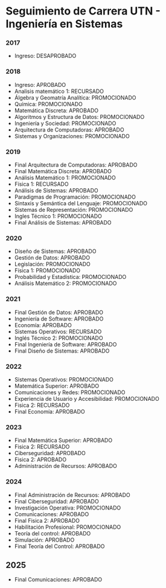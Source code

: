 # Seguimiento de Carrera UTN - Ingeniería en Sistemas

### 2017
* Ingreso: DESAPROBADO

### 2018
* Ingreso: APROBADO
* Analisis matemático 1: RECURSADO
* Álgebra y Geomatría Analítica: PROMOCIONADO
* Química: PROMOCIONADO
* Matemática Discreta: APROBADO
* Algoritmos y Estructura de Datos: PROMOCIONADO
* Ingeniería y Sociedad: PROMOCIONADO
* Arquitectura de Computadoras: APROBADO
* Sistemas y Organizaciones: PROMOCIONADO


### 2019
* Final Arquitectura de Computadoras: APROBADO
* Final Matemática Discreta: APROBADO
* Análisis Matemático 1: PROMOCIONADO
* Física 1: RECURSADO
* Análisis de Sistemas: APROBADO
* Paradigmas de Programación: PROMOCIONADO
* Sintaxis y Semántica del Lenguaje: PROMOCIONADO
* Sistemas de Representación: PROMOCIONADO
* Ingles Técnico 1: PROMOCIONADO
* Final Análisis de Sistemas: APROBADO

### 2020
* Diseño de Sistemas: APROBADO
* Gestión de Datos: APROBADO
* Legislación: PROMOCIONADO
* Física 1: PROMOCIONADO
* Probabilidad y Estadística: PROMOCIONADO
* Análisis Matemático 2: PROMOCIONADO

### 2021
* Final Gestión de Datos: APROBADO
* Ingeniería de Software: APROBADO
* Economía: APROBADO
* Sistemas Operativos: RECURSADO
* Inglés Técnico 2: PROMOCIONADO
* Final Ingeniería de Software: APROBADO
* Final Diseño de Sistemas: APROBADO

### 2022
* Sistemas Operativos: PROMOCIONADO
* Matemática Superior: APROBADO
* Comunicaciones y Redes: PROMOCIONADO
* Experiencia de Usuario y Accesibilidad: PROMOCIONADO
* Fisica 2: RECURSADO
* Final Economía: APROBADO

### 2023
* Final Matemática Superior: APROBADO
* Fisica 2: RECURSADO
* Ciberseguridad: APROBADO
* Fisica 2: APROBADO
* Administración de Recursos: APROBADO

### 2024
* Final Administración de Recursos: APROBADO
* Final Ciberseguridad: APROBADO
* Investigación Operativa: PROMOCIONADO
* Comunicaciones: APROBADO
* Final Fisica 2: APROBADO
* Habilitación Profesional: PROMOCIONADO
* Teoría del control: APROBADO
* Simulación: APROBADO
* Final Teoría del Control: APROBADO

## 2025
* Final Comunicaciones: APROBADO